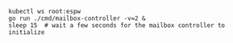 <!--mailbox-controller-process-start-without-cd-kubestellar-start-->
```shell
kubectl ws root:espw
go run ./cmd/mailbox-controller -v=2 &
sleep 15  # wait a few seconds for the mailbox controller to initialize
```
<!--mailbox-controller-process-start-without-cd-kubestellar-end-->